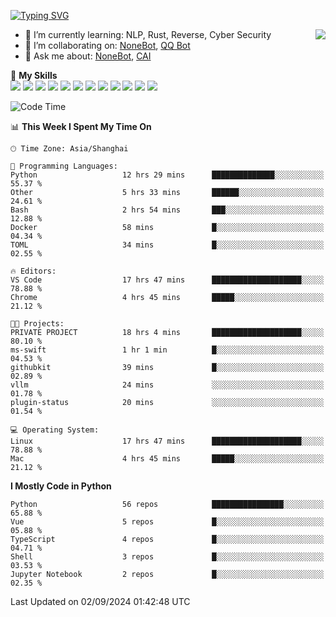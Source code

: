 [![Typing SVG](https://readme-typing-svg.herokuapp.com?size=25&duration=2500&color=8C43EA&vCenter=true&width=200&height=40&lines=Hi+there+%F0%9F%91%8B%F0%9F%8F%BB;I'm+yanyongyu)](https://git.io/typing-svg)

<a href="#">
  <img align="right" src="https://github-readme-stats.vercel.app/api?username=yanyongyu&count_private=true&show_icons=true&bg_color=15,f2f7fd,E0EAFC" />
</a>

- 🌱 I’m currently learning: NLP, Rust, Reverse, Cyber Security
- 👯 I’m collaborating on: [NoneBot](https://github.com/nonebot), [QQ Bot](https://github.com/Mrs4s/go-cqhttp)
- 💬 Ask me about: [NoneBot](https://github.com/nonebot), [CAI](https://github.com/cscs181/CAI)

🌟 **My Skills**  
![](https://img.shields.io/badge/-Python-3e74a2?style=flat-square&logo=Python&logoColor=fff)
![](https://img.shields.io/badge/-TypeScript-3178C6?style=flat-square&logo=TypeScript&logoColor=fff)
![](https://img.shields.io/badge/-Vue-4fc08d?style=flat-square&logo=Vue.js&logoColor=fff)
![](https://img.shields.io/badge/-React-2d98ce?style=flat-square&logo=React&logoColor=fff)
![](https://img.shields.io/badge/-FastAPI-009688?style=flat-square&logo=FastAPI&logoColor=fff)
![](https://img.shields.io/badge/-Linux-000000?style=flat-square&logo=Linux&logoColor=fff)
![](https://img.shields.io/badge/-Docker-2496ED?style=flat-square&logo=Docker&logoColor=fff)
![](https://img.shields.io/badge/-Kubernetes-326CE5?style=flat-square&logo=Kubernetes&logoColor=fff)
![](https://img.shields.io/badge/-GitHub%20Actions-2088FF?style=flat-square&logo=GitHubActions&logoColor=fff)
![](https://img.shields.io/badge/-PostgreSQL-4169E1?style=flat-square&logo=PostgreSQL&logoColor=fff)
![](https://img.shields.io/badge/-Redis-DC382D?style=flat-square&logo=Redis&logoColor=fff)
![](https://img.shields.io/badge/-MongoDB-47A248?style=flat-square&logo=MongoDB&logoColor=fff)

<!--START_SECTION:waka-->
![Code Time](http://img.shields.io/badge/Code%20Time-6%2C592%20hrs%2040%20mins-blue)

📊 **This Week I Spent My Time On** 

```text
🕑︎ Time Zone: Asia/Shanghai

💬 Programming Languages: 
Python                   12 hrs 29 mins      ██████████████░░░░░░░░░░░   55.37 % 
Other                    5 hrs 33 mins       ██████░░░░░░░░░░░░░░░░░░░   24.61 % 
Bash                     2 hrs 54 mins       ███░░░░░░░░░░░░░░░░░░░░░░   12.88 % 
Docker                   58 mins             █░░░░░░░░░░░░░░░░░░░░░░░░   04.34 % 
TOML                     34 mins             █░░░░░░░░░░░░░░░░░░░░░░░░   02.55 % 

🔥 Editors: 
VS Code                  17 hrs 47 mins      ████████████████████░░░░░   78.88 % 
Chrome                   4 hrs 45 mins       █████░░░░░░░░░░░░░░░░░░░░   21.12 % 

🐱‍💻 Projects: 
PRIVATE PROJECT          18 hrs 4 mins       ████████████████████░░░░░   80.10 % 
ms-swift                 1 hr 1 min          █░░░░░░░░░░░░░░░░░░░░░░░░   04.53 % 
githubkit                39 mins             █░░░░░░░░░░░░░░░░░░░░░░░░   02.89 % 
vllm                     24 mins             ░░░░░░░░░░░░░░░░░░░░░░░░░   01.78 % 
plugin-status            20 mins             ░░░░░░░░░░░░░░░░░░░░░░░░░   01.54 % 

💻 Operating System: 
Linux                    17 hrs 47 mins      ████████████████████░░░░░   78.88 % 
Mac                      4 hrs 45 mins       █████░░░░░░░░░░░░░░░░░░░░   21.12 % 
```

**I Mostly Code in Python** 

```text
Python                   56 repos            ████████████████░░░░░░░░░   65.88 % 
Vue                      5 repos             █░░░░░░░░░░░░░░░░░░░░░░░░   05.88 % 
TypeScript               4 repos             █░░░░░░░░░░░░░░░░░░░░░░░░   04.71 % 
Shell                    3 repos             █░░░░░░░░░░░░░░░░░░░░░░░░   03.53 % 
Jupyter Notebook         2 repos             █░░░░░░░░░░░░░░░░░░░░░░░░   02.35 % 
```




 Last Updated on 02/09/2024 01:42:48 UTC
<!--END_SECTION:waka-->
